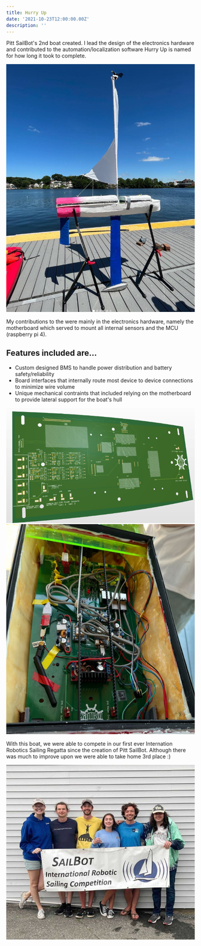 ```yaml
---
title: Hurry Up
date: '2021-10-23T12:00:00.00Z'
description: ''
---
```

Pitt SailBot's 2nd boat created. I lead the design of the electronics hardware and contributed to the automation/localization software
Hurry Up is named for how long it took to complete.

![hurry](./hurry.png)

My contributions to the were mainly in the electronics hardware, namely the motherboard which served to mount all internal sensors and the MCU (raspberry pi 4). 

## Features included are...
- Custom designed BMS to handle power distribution and battery safety/reliability
- Board interfaces that internally route most device to device connections to minimize wire volume
- Unique mechanical contraints that included relying on the motherboard to provide lateral support for the boat's hull

![cad](./cad.png) 
![wired](./wired.png)

With this boat, we were able to compete in our first ever Internation Robotics Sailing Regatta since the creation of Pitt SailBot. Although there was much to improve upon we were able to take home 3rd place :)

![boyz](./boyz.png)